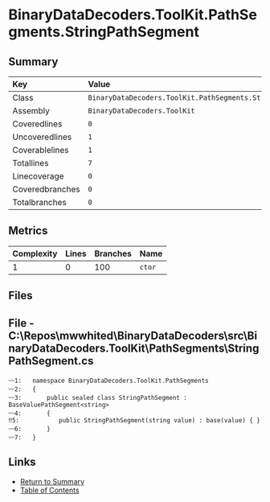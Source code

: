 ﻿# BinaryDataDecoders.ToolKit.PathSegments.StringPathSegment

## Summary

| Key             | Value                                                       |
| :-------------- | :---------------------------------------------------------- |
| Class           | `BinaryDataDecoders.ToolKit.PathSegments.StringPathSegment` |
| Assembly        | `BinaryDataDecoders.ToolKit`                                |
| Coveredlines    | `0`                                                         |
| Uncoveredlines  | `1`                                                         |
| Coverablelines  | `1`                                                         |
| Totallines      | `7`                                                         |
| Linecoverage    | `0`                                                         |
| Coveredbranches | `0`                                                         |
| Totalbranches   | `0`                                                         |

## Metrics

| Complexity | Lines | Branches | Name    |
| :--------- | :---- | :------- | :------ |
| 1          | 0     | 100      | `ctor`  |

## Files

## File - C:\Repos\mwwhited\BinaryDataDecoders\src\BinaryDataDecoders.ToolKit\PathSegments\StringPathSegment.cs

```CSharp
〰1:   namespace BinaryDataDecoders.ToolKit.PathSegments
〰2:   {
〰3:       public sealed class StringPathSegment : BaseValuePathSegment<string>
〰4:       {
‼5:           public StringPathSegment(string value) : base(value) { }
〰6:       }
〰7:   }
```

## Links

* [Return to Summary](Summary.md)
* [Table of Contents](../TOC.md)

